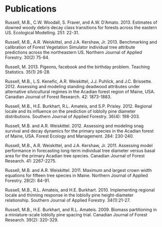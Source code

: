 Publications
========================================================


Russell, M.B., C.W. Woodall, S. Fraver, and A.W. D'Amato. 2013. Estimates of downed woody debris decay class transitions for forests across the eastern US. Ecological Modelling. 251: 22-31.

Russell, M.B., A.R. Weiskittel, and J.A. Kershaw, Jr. 2013. Benchmarking and calibration of Forest Vegetation Simulator individual tree attribute predictions across the northeastern US. Northern Journal of Applied Forestry. 30(2) 75-84.

Russell, M. 2013. Pigeons, facebook and the birthday problem. Teaching Statistics. 35(1) 26-28. 

Russell, M.B., L.S. Kenefic, A.R. Weiskittel, J.J. Puhlick, and J.C. Brissette. 2012. Assessing and modeling standing deadwood attributes under alternative silvicultural regimes in the Acadian forest region of Maine, USA. Canadian Journal of Forest Research. 42: 1873-1883.

Russell, M.B., H.E. Burkhart, R.L. Amateis, and S.P. Prisley. 2012. Regional locale and its influence on the prediction of loblolly pine diameter distributions. Southern Journal of Applied Forestry. 36(4): 198-203. 

Russell, M.B. and A.R. Weiskittel. 2012. Assessing and modeling snag survival and decay dynamics for the primary species in the Acadian forest of Maine, USA. Forest Ecology and Management. 284: 230-240.

Russell, M.B., A.R. Weiskittel, and J.A. Kershaw, Jr. 2011. Assessing model performance in forecasting long-term individual tree diameter versus basal area for the primary Acadian tree species. Canadian Journal of Forest Research. 41: 2267-2275.

Russell, M.B. and A.R. Weiskittel. 2011. Maximum and largest crown width equations for fifteen tree species in Maine. Northern Journal of Applied Forestry. 28(2): 84-91. 

Russell, M.B., R.L. Amateis, and H.E. Burkhart. 2010. Implementing regional locale and thinning response in the loblolly pine height-diameter relationship. Southern Journal of Applied Forestry. 34(1):21-27. 

Russell, M.B., H.E. Burkhart, and R.L. Amateis. 2009. Biomass partitioning in a miniature-scale loblolly pine spacing trial. Canadian Journal of Forest Research. 39(2): 320-329. 
